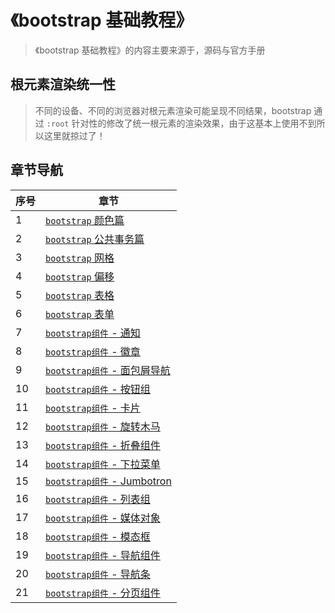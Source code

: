 # 《bootstrap 基础教程》

> 《bootstrap 基础教程》的内容主要来源于，源码与官方手册

## 根元素渲染统一性

> 不同的设备、不同的浏览器对根元素渲染可能呈现不同结果，bootstrap 通过 `:root` 针对性的修改了统一根元素的渲染效果，由于这基本上使用不到所以这里就掠过了！

## 章节导航

| 序号 | 章节                                            |
| ---- | ----------------------------------------------- |
| 1    | [`bootstrap` 颜色篇](./颜色篇.md)               |
| 2    | [`bootstrap` 公共事务篇](./公共事务篇.md)       |
| 3    | [`bootstrap` 网格](./../SourceCode/网格.md)     |
| 4    | [`bootstrap` 偏移](./../SourceCode/偏移.md)     |
| 5    | [`bootstrap` 表格](./../SourceCode/表格.md)     |
| 6    | [`bootstrap` 表单](./../SourceCode/表单.md)     |
| 7    | [`bootstrap组件` - 通知](./Alerts.md)           |
| 8    | [`bootstrap组件` - 徽章](./Badges.md)           |
| 9    | [`bootstrap组件` - 面包屑导航](./Breadcrumb.md) |
| 10   | [`bootstrap组件` - 按钮组](./ButtonGroup.md)    |
| 11   | [`bootstrap组件` - 卡片](./Cards.md)            |
| 12   | [`bootstrap组件` - 旋转木马](./Carousel.md)     |
| 13   | [`bootstrap组件` - 折叠组件](./Collapse.md)     |
| 14   | [`bootstrap组件` - 下拉菜单](./Dropdowns.md)    |
| 15   | [`bootstrap组件` - Jumbotron](./Jumbotron.md)   |
| 16   | [`bootstrap组件` - 列表组](./ListGroup.md)      |
| 17   | [`bootstrap组件` - 媒体对象](./MediaObject.md)  |
| 18   | [`bootstrap组件` - 模态框](./Modal.md)          |
| 19   | [`bootstrap组件` - 导航组件](./Navs.md)         |
| 20   | [`bootstrap组件` - 导航条](./Navbar.md)         |
| 21   | [`bootstrap组件` - 分页组件](./Pagination.md)   |
